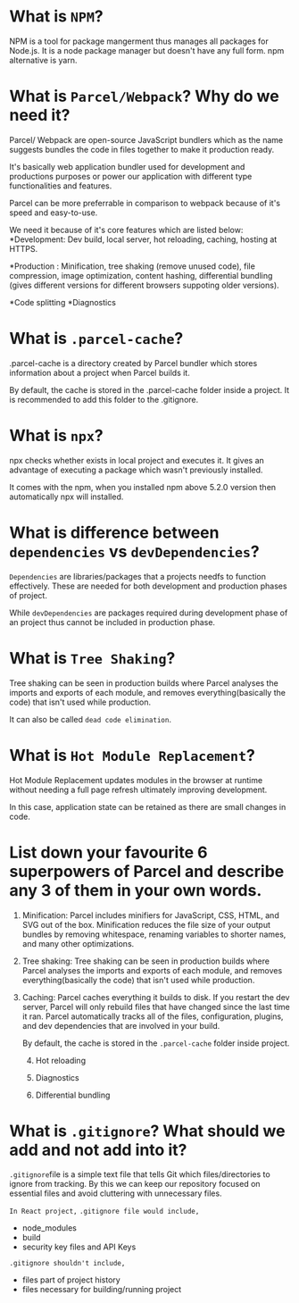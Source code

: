 # What is `NPM`?

NPM is a tool for package mangerment thus manages all packages for Node.js. It is a node package manager but doesn't have any full form.
npm alternative is yarn.

# What is `Parcel/Webpack`? Why do we need it?

Parcel/ Webpack are open-source JavaScript bundlers which as the name suggests bundles the code in files together to make it production ready. 

It's basically web application bundler used for development and productions purposes or power our application with different type functionalities and features.

Parcel can be more preferrable in comparison to webpack because of it's speed and easy-to-use.

We need it because of it's core features which are listed below:
*Development: Dev build, local server, hot reloading, caching, hosting at HTTPS.

*Production : Minification, tree shaking (remove unused code), file compression, image optimization, content hashing, differential bundling (gives different versions for different browsers suppoting older versions).

*Code splitting
*Diagnostics

# What is `.parcel-cache`?

.parcel-cache is a directory created by Parcel bundler which stores information about a project when Parcel builds it. 

By default, the cache is stored in the .parcel-cache folder inside a project. It is recommended to add this folder to the .gitignore.

# What is `npx`?

npx checks whether <command> exists in local project and executes it. 
It gives an advantage of executing a package which wasn't previously installed.

It comes with the npm, when you installed npm above 5.2.0 version then automatically npx will installed.

# What is difference between `dependencies` vs `devDependencies`?

`Dependencies` are libraries/packages that a projects needfs to function effectively. These are needed for both development and production phases of project.

While `devDependencies` are packages required during development phase of an project thus cannot be included in production phase.

# What is `Tree Shaking`?

Tree shaking can be seen in production builds where Parcel analyses the imports and exports of each module, and removes everything(basically the code) that isn't used while production. 

It can also be called `dead code elimination`.

# What is `Hot Module Replacement`?

Hot Module Replacement updates modules in the browser at runtime without needing a full page refresh ultimately improving development. 

In this case, application state can be retained as there are small changes in code.

# List down your favourite 6 superpowers of Parcel and describe any 3 of them in your own words.

1. Minification: 
    Parcel includes minifiers for JavaScript, CSS, HTML, and SVG out of the box. Minification reduces the file size of your output bundles by removing whitespace, renaming variables to shorter names, and many other optimizations.

2. Tree shaking: 
    Tree shaking can be seen in production builds where Parcel analyses the imports and exports of each module, and removes everything(basically the code) that isn't used while production.

3. Caching: 
    Parcel caches everything it builds to disk. If you restart the dev server, Parcel will only rebuild files that have changed since the last time it ran. Parcel automatically tracks all of the files, configuration, plugins, and dev dependencies that are involved in your build.

    By default, the cache is stored in the `.parcel-cache` folder inside project.

    4. Hot reloading

    5. Diagnostics

    6. Differential bundling

# What is `.gitignore`? What should we add and not add into it?

`.gitignore`file is a simple text file that tells Git which files/directories to ignore from tracking. 
By this we can keep our repository focused on essential files and avoid cluttering with unnecessary files.

`In React project,` 
`.gitignore file would include,`
* node_modules
* build
* security key files and API Keys

`.gitignore shouldn't include,`
* files part of project history
* files necessary for building/running project













